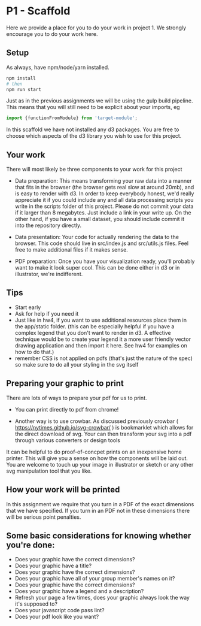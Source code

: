 # P1 - Scaffold

Here we provide a place for you to do your work in project 1. We strongly encourage you to do your work here.

## Setup

As always, have npm/node/yarn installed.

```sh
npm install
# then
npm run start
```

Just as in the previous assignments we will be using the gulp build pipeline. This means that you
will still need to be explicit about your imports, eg

```js
import {functionFromModule} from 'target-module';
```

In this scaffold we have not installed any d3 packages. You are free to choose which aspects of the
d3 library you wish to use for this project.

## Your work

There will most likely be three components to your work for this project

- Data preparation: This means transforming your raw data into a manner that fits in the browser
  (the browser gets real slow at around 20mb), and is easy to render with d3. In order to keep
  everybody honest, we'd really appreciate it if you could include any and all data processing
  scripts you write in the scripts folder of this project. Please do not commit your data if it
  larger than 8 megabytes. Just include a link in your write up. On the other hand, if you have
  a small dataset, you should include commit it into the repository directly.

- Data presentation: Your code for actually rendering the data to the browser. This code should live
  in src/index.js and src/utils.js files. Feel free to make additional files if it makes sense.

- PDF preparation: Once you have your visualization ready, you'll probably want to make it look
  super cool. This can be done either in d3 or in illustrator, we're indifferent.


## Tips
- Start early
- Ask for help if you need it
- Just like in hw4, if you want to use additional resources place them in the app/static
  folder. (this can be especially helpful if you have a complex legend that you don't want to render
  in d3. A effective technique would be to create your legend it a more user friendly vector drawing
  application and then import it here. See hw4 for examples on how to do that.)
- remember CSS is not applied on pdfs (that's just the nature of the spec) so make sure to do all your styling in the svg itself

## Preparing your graphic to print

There are lots of ways to prepare your pdf for us to print.

- You can print directly to pdf from chrome!

- Another way is to use crowbar. As discussed previously crowbar ( https://nytimes.github.io/svg-crowbar/ ) is bookmarklet which allows for the direct download of svg. Your can then transform your svg into a pdf through various converters or design tools

It can be helpful to do proof-of-concpet prints on an inexpensive home printer. This will give you a sense on how the components will be laid out. You are welcome to touch up your image in illustrator or sketch or any other svg manipulation tool that you like.


## How your work will be printed
In this assignment we require that you turn in a PDF of the exact dimensions that we have specified.
If you turn in an PDF not in these dimensions there will be serious point penalties.



## Some basic considerations for knowing whether you're done:

- Does your graphic have the correct dimensions?
- Does your graphic have a title?
- Does your graphic have the correct dimensions?
- Does your graphic have all of your group member's names on it?
- Does your graphic have the correct dimensions?
- Does your graphic have a legend and a description?
- Refresh your page a few times, does your graphic always look the way it's supposed to?
- Does your javascript code pass lint?
- Does your pdf look like you want?
